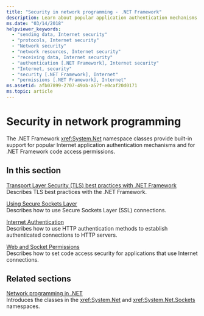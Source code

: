 ```yaml
---
title: "Security in network programming - .NET Framework"
description: Learn about popular application authentication mechanisms and code access permissions that the .NET Framework System.Net namespace classes support.
ms.date: "03/14/2018"
helpviewer_keywords: 
  - "sending data, Internet security"
  - "protocols, Internet security"
  - "Network security"
  - "network resources, Internet security"
  - "receiving data, Internet security"
  - "authentication [.NET Framework], Internet security"
  - "Internet, security"
  - "security [.NET Framework], Internet"
  - "permissions [.NET Framework], Internet"
ms.assetid: afb07899-2707-49ab-a57f-e0caf20d0171
ms.topic: article
---
```

# Security in network programming

The .NET Framework <xref:System.Net> namespace classes provide built-in support for popular Internet application authentication mechanisms and for .NET Framework code access permissions.  
  
## In this section

[Transport Layer Security (TLS) best practices with .NET Framework](tls.md)  
Describes TLS best practices with the .NET Framework.

[Using Secure Sockets Layer](using-secure-sockets-layer.md)  
Describes how to use Secure Sockets Layer (SSL) connections.  
  
[Internet Authentication](internet-authentication.md)  
Describes how to use HTTP authentication methods to establish authenticated connections to HTTP servers.  
  
[Web and Socket Permissions](web-and-socket-permissions.md)  
Describes how to set code access security for applications that use Internet connections.  
  
## Related sections

[Network programming in .NET](../../fundamentals/networking/overview.md)  
Introduces the classes in the <xref:System.Net> and <xref:System.Net.Sockets> namespaces.
